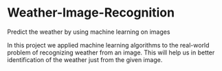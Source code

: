 # Weather-Image-Recognition
Predict the weather by using machine learning on images

In this project we applied machine learning algorithms to the real-world problem of recognizing weather from an image. This will help us in better identification of the weather just from the given image.

